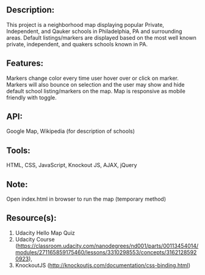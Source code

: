 ## Description: 

This project is a neighborhood map displaying popular Private, Independent, and Qauker schools in Philadelphia, PA and surrounding areas. Default listings/markers are displayed based on the most well known private, independent, and quakers schools known in PA. 

## Features: 

Markers change color every time user hover over or click on marker. Markers will also bounce on selection and the user may show and hide default school listing/markers on the map. Map is responsive as mobile friendly with toggle.

## API: 

Google Map, Wikipedia (for description of schools)

## Tools: 

HTML, CSS, JavaScript, Knockout JS, AJAX, jQuery 

## Note: 

Open index.html in browser to run the map (temporary method)

## Resource(s): 

1. Udacity Hello Map Quiz
2. Udacity Course (https://classroom.udacity.com/nanodegrees/nd001/parts/00113454014/modules/271165859175460/lessons/3310298553/concepts/31621285920923),
3. KnockoutJS (http://knockoutjs.com/documentation/css-binding.html)

